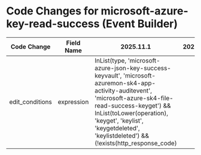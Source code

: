 # Code Changes for microsoft-azure-key-read-success (Event Builder)

| Code Change | Field Name | 2025.11.1 | 2025.12.1 |
|-------------|------------|-----------|------------|
| edit_conditions | expression | InList(type, 'microsoft-azure-json-key-success-keyvault', 'microsoft-azuremon-sk4-app-activity-auditevent', 'microsoft-azure-sk4-file-read-success-keyget') && InList(toLower(operation), 'keyget', 'keylist', 'keygetdeleted', 'keylistdeleted') && (!exists(http_response_code) || !startsWithAny(http_response_code,'4', '5', '6')) | InList(type, 'microsoft-azure-json-key-success-keyvault', 'microsoft-azuremon-sk4-app-activity-auditevent', 'microsoft-azure-sk4-file-read-success-keyget') && InList(toLower(operation), 'keyget', 'keylist', 'keygetdeleted', 'keylistdeleted') && !startsWithAny(http_response_code,'4', '5', '6') |